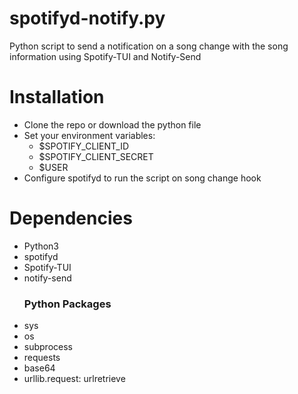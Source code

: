 # spotifyd-notify.py
Python script to send a notification on a song change with the song information using Spotify-TUI and Notify-Send

# Installation
- Clone the repo or download the python file
- Set your environment variables:
  - $SPOTIFY_CLIENT_ID
  - $SPOTIFY_CLIENT_SECRET
  - $USER
- Configure spotifyd to run the script on song change hook

# Dependencies
- Python3
- spotifyd
- Spotify-TUI
- notify-send
  ### Python Packages
- sys
- os
- subprocess
- requests
- base64
- urllib.request: urlretrieve
